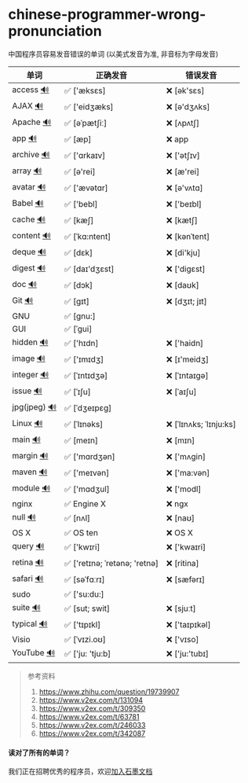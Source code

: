 # chinese-programmer-wrong-pronunciation
中国程序员容易发音错误的单词 (以美式发音为准, 非音标为字母发音)

| 单词  | 正确发音 | 错误发音 |
| ---- | ------- | ------- |
| access [🔊](http://dict.youdao.com/dictvoice?audio=access&type=2) | ✅ ['æksɛs] | ❌ [ək'sɛs] |
| AJAX [🔊](http://dict.youdao.com/dictvoice?audio=AJAX&type=2) | ✅ ['eidʒæks] | ❌ [ə'dʒʌks] |
| Apache [🔊](http://dict.youdao.com/dictvoice?audio=Apache&type=2) | ✅ [əˈpætʃiː] | ❌ [ʌpʌtʃ] |
| app [🔊](http://dict.youdao.com/dictvoice?audio=app&type=2) | ✅ [æp] | ❌ app |
| archive [🔊](http://dict.youdao.com/dictvoice?audio=archive&type=2) | ✅ ['ɑrkaɪv] | ❌ ['ətʃɪv] |
| array [🔊](http://dict.youdao.com/dictvoice?audio=array&type=2) | ✅ [ə'rei] | ❌ [æ'rei] |
| avatar [🔊](http://dict.youdao.com/dictvoice?audio=avatar&type=2) | ✅ ['ævətɑr] | ❌ [ə'vʌtɑ] |
| Babel [🔊](http://dict.youdao.com/dictvoice?audio=Babel&type=2) | ✅ ['bebl] | ❌ ['beɪbl] |
| cache [🔊](http://dict.youdao.com/dictvoice?audio=cache&type=2) | ✅ [kæʃ] | ❌ [kætʃ] |
| content [🔊](http://dict.youdao.com/dictvoice?audio=content&type=2) | ✅ [ˈkɑ:ntent] | ❌ [kənˈtent] |
| deque [🔊](http://dict.youdao.com/dictvoice?audio=deque&type=2) | ✅ [dɛk] | ❌ [di'kju] |
| digest [🔊](http://dict.youdao.com/dictvoice?audio=digest&type=2) | ✅ [daɪ'dʒɛst] | ❌ ['digɛst] |
| doc [🔊](http://dict.youdao.com/dictvoice?audio=doc&type=2) | ✅ [dɔk]| ❌ [daʊk] |
| Git [🔊](http://dict.youdao.com/dictvoice?audio=git&type=2) | ✅ [ɡɪt] | ❌ [dʒɪt; jɪt] |
| GNU | ✅ [gnu:] | |
| GUI | ✅ [ˈɡui] | |
| hidden [🔊](http://dict.youdao.com/dictvoice?audio=hidden&type=2) | ✅ ['hɪdn] | ❌ ['haidn] |
| image [🔊](http://dict.youdao.com/dictvoice?audio=image&type=2) | ✅ ['ɪmɪdʒ] | ❌ [ɪ'meidʒ] |
| integer [🔊](http://dict.youdao.com/dictvoice?audio=integer&type=2) | ✅ [ˈɪntɪdʒə] | ❌ [ˈɪntaɪgə] |
| issue [🔊](http://dict.youdao.com/dictvoice?audio=issue&type=2) | ✅ [ˈɪʃu] | ❌ [ˈaɪʃu] |
| jpg(jpeg) [🔊](http://dict.youdao.com/dictvoice?audio=JPEG&type=2) | ✅ [ˈdʒeɪpɛɡ] | |
| Linux [🔊](http://dict.youdao.com/dictvoice?audio=linux&type=2) | ✅ [ˈlɪnəks] | ❌ [ˈlɪnʌks; ˈlɪnju:ks] |
| main [🔊](http://dict.youdao.com/dictvoice?audio=main&type=2) | ✅ [meɪn] | ❌ [mɪn] |
| margin [🔊](http://dict.youdao.com/dictvoice?audio=margin&type=2) | ✅ ['mɑrdʒən] | ❌ ['mʌgin] |
| maven [🔊](http://dict.youdao.com/dictvoice?audio=maven&type=2) | ✅ ['meɪvən] | ❌ ['ma:vən] |
| module [🔊](http://dict.youdao.com/dictvoice?audio=module&type=2) | ✅ ['mɑdʒul] | ❌ ['modl] |
| nginx | ✅ Engine X | ❌ ngx |
| null [🔊](http://dict.youdao.com/dictvoice?audio=null&type=2) | ✅ [nʌl] | ❌ [naʊ] |
| OS X | ✅ OS ten | ❌ OS X |
| query [🔊](http://dict.youdao.com/dictvoice?audio=query&type=2) | ✅ ['kwɪri] | ❌ ['kwaɪri] |
| retina [🔊](http://dict.youdao.com/dictvoice?audio=retina&type=2) | ✅ ['retɪnə; ˈretənə; 'retnə] | ❌ [ritina] |
| safari [🔊](http://dict.youdao.com/dictvoice?audio=safari&type=2) | ✅ [səˈfɑːrɪ] | ❌ [sæfərɪ] |
| sudo | ✅ ['su:du:] | |
| suite [🔊](http://dict.youdao.com/dictvoice?audio=suite&type=2) | ✅ [sut; swit] | ❌ [sjuːt] |
| typical [🔊](http://dict.youdao.com/dictvoice?audio=typical&type=2) | ✅ ['tɪpɪkl] | ❌ ['taɪpɪkəl] |
| Visio | ✅ [ˈvɪzi.oʊ] | ❌ ['vɪso] |
| YouTube [🔊](http://dict.youdao.com/dictvoice?audio=youtube&type=2) | ✅ ['ju: 'tju:b] | ❌ ['ju:'tubɪ] |



> 参考资料
>
> 1. https://www.zhihu.com/question/19739907
> 2. https://www.v2ex.com/t/131094
> 3. https://www.v2ex.com/t/309350
> 4. https://www.v2ex.com/t/63781
> 5. https://www.v2ex.com/t/246033
> 6. https://www.v2ex.com/t/342087


#### 读对了所有的单词？
我们正在招聘优秀的程序员，欢迎[加入石墨文档](https://shimo.im/doc/G3ckHEVF3f4qANHk)
